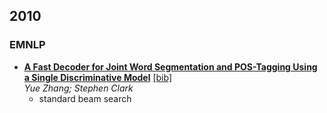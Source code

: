 2010
---

### EMNLP
- [**A Fast Decoder for Joint Word Segmentation and POS-Tagging Using a Single Discriminative Model**](http://www.aclweb.org/anthology/D/D10/D10-1082.pdf) [[bib]](http://www.aclweb.org/anthology/D/D10/D10-1082.bib)  
  *Yue Zhang; Stephen Clark*
  - standard beam search
